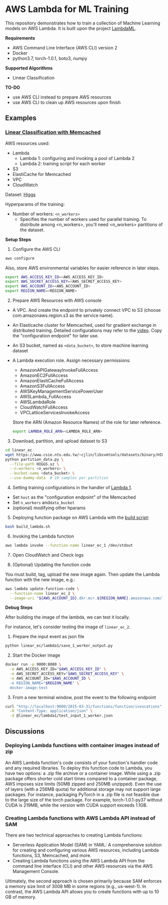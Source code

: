 # AWS Lambda for ML Training

This repository demonstrates how to train a collection of Machine Learning models on AWS Lambda. It is built upon the project [LambdaML](https://github.com/DS3Lab/LambdaML/tree/master).

**Requirements**

- AWS Command Line Interface (AWS CLI) version 2
- Docker
- python3.7, torch-1.0.1, boto3, numpy

**Supported Algorithms**

- Linear Classification

**TO-DO**

- use AWS CLI instead to prepare AWS resources
- use AWS CLI to clean up AWS resources upon finish


## Examples

### [Linear Classification with Memcached](linear_ec)

AWS resources used:
- Lambda
    - Lambda 1: configuring and invoking a pool of Lambda 2
    - Lambda 2: training script for each worker
- S3
- ElastiCache for Memcached
- VPC
- CloudWatch

Dataset: [Higgs](https://www.csie.ntu.edu.tw/~cjlin/libsvmtools/datasets/binary.html#HIGGS)

Hyperparams of the training:
- Number of workers: `<n_workers>`
  - Specifies the number of workers used for parallel training. To distribute among <n_workers>, you'll need <n_workers> partitions of the dataset.

**Setup Steps**

1. Configure the AWS CLI

```bash
aws configure
```

Also, store AWS environmental variables for easier reference in later steps.
 ```bash
export AWS_ACCESS_KEY_ID=<AWS_ACCESS_KEY_ID>
export AWS_SECRET_ACCESS_KEY=<AWS_SECRET_ACCESS_KEY>
export AWS_ACCOUNT_ID=<AWS_ACCOUNT_ID>
export REGION_NAME=<REGION_NAME>
 ```

2. Prepare AWS Resources with AWS console

- A VPC. And create the endpoint to privately connect VPC to S3 (choose com.amazonaws.region.s3 as the service name).
- An Elasticache cluster for Memcached, used for gradient exchange in distributed training. Detailed configurations may refer to the [video](https://www.youtube.com/watch?v=58PMo2N8rxA). Copy the "configuration endpoint" for later use.
- An S3 bucket, named as `<data_bucket>`, to store machine learning dataset
- A Lambda execution role. Assign necessary permissions:
    - AmazonAPIGatewayInvokeFullAccess
    - AmazonEC2FullAccess
    - AmazonElastiCacheFullAccess
    - AmazonS3FullAccess
    - AWSKeyManagementServicePowerUser
    - AWSLambda_FullAccess
    - AWSLambdaRole
    - CloudWatchFullAccess
    - VPCLatticeServicesInvokeAccess

  Store the ARN (Amazon Resource Names) of the role for later reference. 
  ```bash
  export LAMBDA_ROLE_ARN=<LAMBDA_ROLE_ARN>
  ```

3. Download, partition, and upload dataset to S3

```bash
cd linear_ec
wget https://www.csie.ntu.edu.tw/~cjlin/libsvmtools/datasets/binary/HIGGS.xz
python partition_data.py \
  --file-path HIGGS.xz \
  --n-workers <n_workers> \
  --bucket-name <data_bucket> \
  --use-dummy-data  # 10 samples per partition
```

4. Setting training configurations in the handler of [Lambda 1](linear_ec/lambda1/linear_ec_1.py).

- Set `host` as the "configuration endpoint" of the Memcached
- Set `n_workers` and`data_bucket`
- (optional) modifying other hparams

5. Deploying function package on AWS Lambda with the [build script](linear_ec/build_lambda.sh):
```bash
bash build_lambda.sh
```

6. Invoking the Lambda function
```bash
aws lambda invoke --function-name linear_ec_1 /dev/stdout
```

7. Open CloudWatch and Check logs 

8. (Optional) Updating the function code

You must build, tag, upload the new image again. Then update the Lambda function with the new image, e.g.:
```bash
aws lambda update-function-code \
  --function-name linear_ec_2 \
  --image-uri "${AWS_ACCOUNT_ID}.dkr.ecr.${REGION_NAME}.amazonaws.com/linear_ec_2:latest"
```

**Debug Steps**

After building the image of the lambda, we can test it locally. 

For instance, let's consider testing the image of `linear_ec_2`.
1. Prepare the input event as json file
```bash
python linear_ec/lambda1/save_1_worker_output.py
```
2. Start the Docker image
```bash
docker run -p 9000:8080 \
  -e AWS_ACCESS_KEY_ID="$AWS_ACCESS_KEY_ID" \
  -e AWS_SECRET_ACCESS_KEY="$AWS_SECRET_ACCESS_KEY" \
  -e AWS_ACCOUNT_ID="$AWS_ACCOUNT_ID \
  -e REGION_NAME="$REGION_NAME" \
  docker-image:test
```
3. From a new terminal window, post the event to the following endpoint
```bash
curl "http://localhost:9000/2015-03-31/functions/function/invocations" \
  -H "Content-Type: application/json" \
  -d @linear_ec/lambda1/test_input_1_worker.json
```

## Discussions

### Deploying Lambda functions with container images instead of zip
An AWS Lambda function's code consists of your function's handler code and any required libraries. To deploy this function code to Lambda, you have two options: a .zip file archive or a container image. While using a .zip package offers shorter cold start times compared to a container package, AWS imposes size limits (50MB zipped and 250MB unzipped). Even the use of layers (with a 256MB quota) for additional storage may not support large packages. For instance, packaging PyTorch in a .zip file is not feasible due to the large size of the torch package. For example, torch-1.0.1-py37 without CUDA is 219MB, while the version with CUDA support exceeds 1.1GB.

### Creating Lambda functions with AWS Lambda API instead of SAM
There are two technical approaches to creating Lambda functions:

- Serverless Application Model (SAM) in YAML: A comprehensive solution for creating and configuring various AWS resources, including Lambda functions, S3, Memcached, and more.
- Creating Lambda functions using the AWS Lambda API from the command line interface (CLI) and other AWS resources via the AWS Management Console.

Ultimately, the second approach is chosen primarily because SAM enforces a memory size limit of 3008 MB in some regions (e.g., us-west-1). In contrast, the AWS Lambda API allows you to create functions with up to 10 GB of memory.